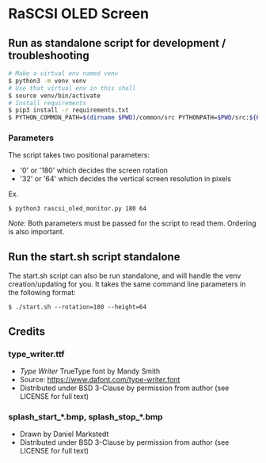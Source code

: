 # RaSCSI OLED Screen

## Run as standalone script for development / troubleshooting

```bash
# Make a virtual env named venv
$ python3 -m venv venv
# Use that virtual env in this shell
$ source venv/bin/activate
# Install requirements
$ pip3 install -r requirements.txt
$ PYTHON_COMMON_PATH=$(dirname $PWD)/common/src PYTHONPATH=$PWD/src:${PYTHON_COMMON_PATH} python3 src/rascsi_oled_monitor.py
```

### Parameters

The script takes two positional parameters:
* '0' or '180' which decides the screen rotation
* '32' or '64' which decides the vertical screen resolution in pixels

Ex.
```
$ python3 rascsi_oled_monitor.py 180 64
```

_Note:_ Both parameters must be passed for the script to read them. Ordering is also important.

## Run the start.sh script standalone

The start.sh script can also be run standalone, and will handle the venv creation/updating for you. It takes the same command line parameters in the following format:

```
$ ./start.sh --rotation=180 --height=64
```

## Credits
### type_writer.ttf
* _Type Writer_ TrueType font by Mandy Smith
* Source: https://www.dafont.com/type-writer.font
* Distributed under BSD 3-Clause by permission from author (see LICENSE for full text)

### splash_start_\*.bmp, splash_stop_\*.bmp
* Drawn by Daniel Markstedt
* Distributed under BSD 3-Clause by permission from author (see LICENSE for full text)
